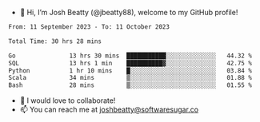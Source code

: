 - 👋 Hi, I’m Josh Beatty (@jbeatty88), welcome to my GitHub profile!

<!--START_SECTION:waka-->

```txt
From: 11 September 2023 - To: 11 October 2023

Total Time: 30 hrs 28 mins

Go               13 hrs 30 mins  ███████████░░░░░░░░░░░░░░   44.32 %
SQL              13 hrs 1 min    ██████████▓░░░░░░░░░░░░░░   42.75 %
Python           1 hr 10 mins    █░░░░░░░░░░░░░░░░░░░░░░░░   03.84 %
Scala            34 mins         ▒░░░░░░░░░░░░░░░░░░░░░░░░   01.88 %
Bash             28 mins         ▒░░░░░░░░░░░░░░░░░░░░░░░░   01.55 %
```

<!--END_SECTION:waka-->

- 💞️ I would love to collaborate!
- 📫 You can reach me at joshbeatty@softwaresugar.co

<!---
jbeatty88/jbeatty88 is a ✨ special ✨ repository because its `README.md` (this file) appears on your GitHub profile.
You can click the Preview link to take a look at your changes.
--->
